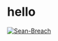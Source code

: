 # hello
[![Sean-Breach](https://circleci.com/gh/Sean-Breach/hello.svg?style=svg)](https://circleci.com/gh/Sean-Breach/hello)
